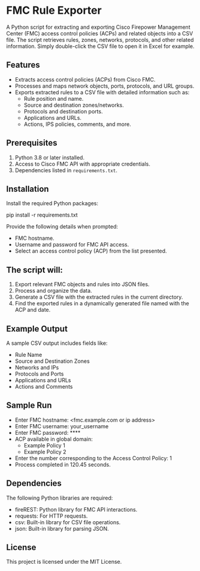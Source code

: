 # FMC Rule Exporter

A Python script for extracting and exporting Cisco Firepower Management Center (FMC) access control policies (ACPs) and related objects into a CSV file. The script retrieves rules, zones, networks, protocols, and other related information.
Simply double-click the CSV file to open it in Excel for example.

## Features

- Extracts access control policies (ACPs) from Cisco FMC.
- Processes and maps network objects, ports, protocols, and URL groups.
- Exports extracted rules to a CSV file with detailed information such as:
  - Rule position and name.
  - Source and destination zones/networks.
  - Protocols and destination ports.
  - Applications and URLs.
  - Actions, IPS policies, comments, and more.

## Prerequisites

1. Python 3.8 or later installed.
2. Access to Cisco FMC API with appropriate credentials.
3. Dependencies listed in `requirements.txt`.

## Installation

Install the required Python packages:

pip install -r requirements.txt


Provide the following details when prompted:

- FMC hostname.
- Username and password for FMC API access.
- Select an access control policy (ACP) from the list presented.



## The script will:

1. Export relevant FMC objects and rules into JSON files.
2. Process and organize the data.
3. Generate a CSV file with the extracted rules in the current directory.
4. Find the exported rules in a dynamically generated file named with the ACP and date.

## Example Output
A sample CSV output includes fields like:

- Rule Name
- Source and Destination Zones
- Networks and IPs
- Protocols and Ports
- Applications and URLs
- Actions and Comments


## Sample Run

- Enter FMC hostname: <fmc.example.com or ip address>
- Enter FMC username: your_username
- Enter FMC password: ****
- ACP available in global domain:
    - Example Policy 1
    - Example Policy 2
- Enter the number corresponding to the Access Control Policy: 1
- Process completed in 120.45 seconds.


## Dependencies
The following Python libraries are required:

- fireREST: Python library for FMC API interactions.
- requests: For HTTP requests.
- csv: Built-in library for CSV file operations.
- json: Built-in library for parsing JSON.


## License
This project is licensed under the MIT License.
